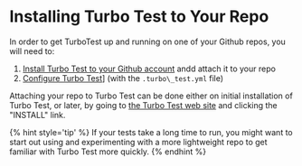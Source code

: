 # Installing Turbo Test to Your Repo

In order to get TurboTest up and running on one of your Github repos, you will need to:

1. [Install Turbo Test to your Github account](../github-app) andd attach it to your repo
2. [Configure Turbo Test](../config-file)] (with the `.turbo\_test.yml` file)

Attaching your repo to Turbo Test can be done either on initial installation of Turbo Test, or later, by going to 
[the Turbo Test web site](https://turbo-test.com/) and clicking the "INSTALL" link.

{% hint style='tip' %}
If your tests take a long time to run, you might want to start out using and experimenting
with a more lightweight repo to get familiar with Turbo Test more quickly.
{% endhint %}
